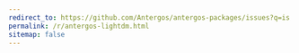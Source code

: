 ```yaml
---
redirect_to: https://github.com/Antergos/antergos-packages/issues?q=is:open+lightdm
permalink: /r/antergos-lightdm.html
sitemap: false
---
```

